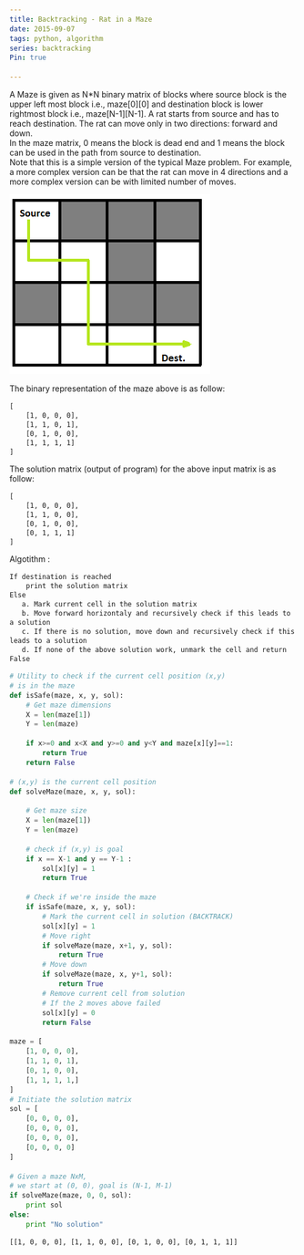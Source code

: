 ```yaml
---
title: Backtracking - Rat in a Maze
date: 2015-09-07
tags: python, algorithm
series: backtracking
Pin: true

---
```


A Maze is given as N*N binary matrix of blocks where source block is the upper left most block i.e., maze[0][0] and destination block is lower rightmost block i.e., maze[N-1][N-1]. A rat starts from source and has to reach destination. The rat can move only in two directions: forward and down.  
In the maze matrix, 0 means the block is dead end and 1 means the block can be used in the path from source to destination.  
Note that this is a simple version of the typical Maze problem. For example, a more complex version can be that the rat can move in 4 directions and a more complex version can be with limited number of moves.

![](figure/ratinmaze_filled_path1.png)

The binary representation of the maze above is as follow:

    [
        [1, 0, 0, 0],
        [1, 1, 0, 1],
        [0, 1, 0, 0],
        [1, 1, 1, 1]
    ]

The solution matrix (output of program) for the above input matrix is as follow:

    [
        [1, 0, 0, 0],
        [1, 1, 0, 0],
        [0, 1, 0, 0],
        [0, 1, 1, 1]
    ]

Algotithm :

    If destination is reached
        print the solution matrix
    Else
       a. Mark current cell in the solution matrix
       b. Move forward horizontaly and recursively check if this leads to a solution
       c. If there is no solution, move down and recursively check if this leads to a solution
       d. If none of the above solution work, unmark the cell and return False


```python
# Utility to check if the current cell position (x,y)
# is in the maze
def isSafe(maze, x, y, sol):
    # Get maze dimensions
    X = len(maze[1])
    Y = len(maze)
    
    if x>=0 and x<X and y>=0 and y<Y and maze[x][y]==1:    
        return True
    return False

# (x,y) is the current cell position
def solveMaze(maze, x, y, sol):

    # Get maze size
    X = len(maze[1])
    Y = len(maze)
    
    # check if (x,y) is goal
    if x == X-1 and y == Y-1 : 
        sol[x][y] = 1
        return True

    # Check if we're inside the maze
    if isSafe(maze, x, y, sol):
        # Mark the current cell in solution (BACKTRACK)
        sol[x][y] = 1
        # Move right
        if solveMaze(maze, x+1, y, sol):
            return True
        # Move down
        if solveMaze(maze, x, y+1, sol):
            return True
        # Remove current cell from solution
        # If the 2 moves above failed
        sol[x][y] = 0
        return False
    
maze = [
    [1, 0, 0, 0],
    [1, 1, 0, 1],
    [0, 1, 0, 0],
    [1, 1, 1, 1,]
]
# Initiate the solution matrix
sol = [
    [0, 0, 0, 0],
    [0, 0, 0, 0],
    [0, 0, 0, 0],
    [0, 0, 0, 0]
]

# Given a maze NxM,
# we start at (0, 0), goal is (N-1, M-1)
if solveMaze(maze, 0, 0, sol):
    print sol
else:
    print "No solution"
```

    [[1, 0, 0, 0], [1, 1, 0, 0], [0, 1, 0, 0], [0, 1, 1, 1]]

